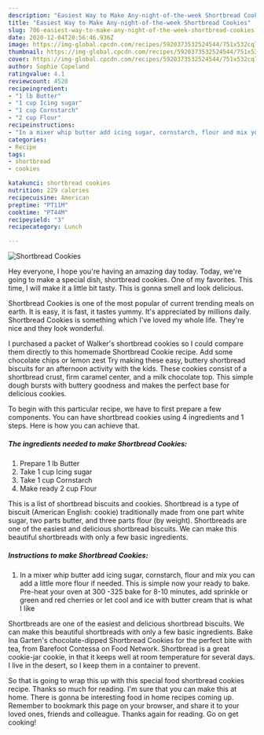 ```yaml
---
description: "Easiest Way to Make Any-night-of-the-week Shortbread Cookies"
title: "Easiest Way to Make Any-night-of-the-week Shortbread Cookies"
slug: 706-easiest-way-to-make-any-night-of-the-week-shortbread-cookies
date: 2020-12-04T20:56:46.936Z
image: https://img-global.cpcdn.com/recipes/5920373532524544/751x532cq70/shortbread-cookies-recipe-main-photo.jpg
thumbnail: https://img-global.cpcdn.com/recipes/5920373532524544/751x532cq70/shortbread-cookies-recipe-main-photo.jpg
cover: https://img-global.cpcdn.com/recipes/5920373532524544/751x532cq70/shortbread-cookies-recipe-main-photo.jpg
author: Sophie Copeland
ratingvalue: 4.1
reviewcount: 4520
recipeingredient:
- "1 lb Butter"
- "1 cup Icing sugar"
- "1 cup Cornstarch"
- "2 cup Flour"
recipeinstructions:
- "In a mixer whip butter add icing sugar, cornstarch, flour and mix you can add a little more flour if needed. This is simple now your ready to bake.  Pre-heat your oven at 300 -325 bake for 8-10 minutes, add sprinkle or green and red cherries or let cool and ice with butter cream that is what I like"
categories:
- Recipe
tags:
- shortbread
- cookies

katakunci: shortbread cookies 
nutrition: 229 calories
recipecuisine: American
preptime: "PT11M"
cooktime: "PT44M"
recipeyield: "3"
recipecategory: Lunch

---
```



![Shortbread Cookies](https://img-global.cpcdn.com/recipes/5920373532524544/751x532cq70/shortbread-cookies-recipe-main-photo.jpg)

Hey everyone, I hope you're having an amazing day today. Today, we're going to make a special dish, shortbread cookies. One of my favorites. This time, I will make it a little bit tasty. This is gonna smell and look delicious.

Shortbread Cookies is one of the most popular of current trending meals on earth. It is easy, it is fast, it tastes yummy. It's appreciated by millions daily. Shortbread Cookies is something which I've loved my whole life. They're nice and they look wonderful.

I purchased a packet of Walker&#39;s shortbread cookies so I could compare them directly to this homemade Shortbread Cookie recipe. Add some chocolate chips or lemon zest Try making these easy, buttery shortbread biscuits for an afternoon activity with the kids. These cookies consist of a shortbread crust, firm caramel center, and a milk chocolate top. This simple dough bursts with buttery goodness and makes the perfect base for delicious cookies.


To begin with this particular recipe, we have to first prepare a few components. You can have shortbread cookies using 4 ingredients and 1 steps. Here is how you can achieve that.

<!--inarticleads1-->

##### The ingredients needed to make Shortbread Cookies:

1. Prepare 1 lb Butter
1. Take 1 cup Icing sugar
1. Take 1 cup Cornstarch
1. Make ready 2 cup Flour


This is a list of shortbread biscuits and cookies. Shortbread is a type of biscuit (American English: cookie) traditionally made from one part white sugar, two parts butter, and three parts flour (by weight). Shortbreads are one of the easiest and delicious shortbread biscuits. We can make this beautiful shortbreads with only a few basic ingredients. 

<!--inarticleads2-->

##### Instructions to make Shortbread Cookies:

1. In a mixer whip butter add icing sugar, cornstarch, flour and mix you can add a little more flour if needed. This is simple now your ready to bake.  Pre-heat your oven at 300 -325 bake for 8-10 minutes, add sprinkle or green and red cherries or let cool and ice with butter cream that is what I like


Shortbreads are one of the easiest and delicious shortbread biscuits. We can make this beautiful shortbreads with only a few basic ingredients. Bake Ina Garten&#39;s chocolate-dipped Shortbread Cookies for the perfect bite with tea, from Barefoot Contessa on Food Network. Shortbread is a great cookie-jar cookie, in that it keeps well at room temperature for several days. I live in the desert, so I keep them in a container to prevent. 

So that is going to wrap this up with this special food shortbread cookies recipe. Thanks so much for reading. I'm sure that you can make this at home. There is gonna be interesting food in home recipes coming up. Remember to bookmark this page on your browser, and share it to your loved ones, friends and colleague. Thanks again for reading. Go on get cooking!
